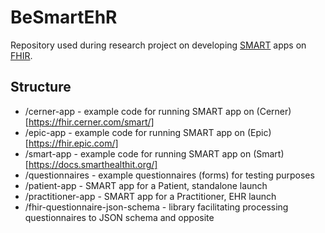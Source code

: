 # BeSmartEhR

Repository used during research project on developing [SMART](https://smarthealthit.org/) apps on [FHIR](https://www.hl7.org/fhir/smart-app-launch/).

## Structure

- /cerner-app - example code for running SMART app on (Cerner)[https://fhir.cerner.com/smart/]
- /epic-app - example code for running SMART app on (Epic)[https://fhir.epic.com/]
- /smart-app - example code for running SMART app on (Smart)[https://docs.smarthealthit.org/]
- /questionnaires - example questionnaires (forms) for testing purposes 
- /patient-app - SMART app for a Patient, standalone launch
- /practitioner-app - SMART app for a Practitioner, EHR launch
- /fhir-questionnaire-json-schema - library facilitating processing questionnaires to JSON schema and opposite
